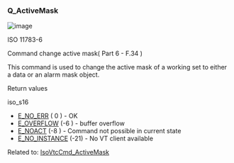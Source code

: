 ### Q\_ActiveMask

![image](https://user-images.githubusercontent.com/69573151/212328886-4d5587f1-b2cd-4e8a-9cbe-0aa55ca1abcf.png)

ISO 11783-6

Command change active mask( Part 6 - F.34 )

This command is used to change the active mask of a working set to either a data or an alarm mask object.

Return values

iso\_s16

*   [E\_NO\_ERR](c/IsoCommonDef.html#c.E_NO_ERR) ( 0 ) - OK
*   [E\_OVERFLOW](c/IsoCommonDef.html#c.E_OVERFLOW) (-6 ) - buffer overflow
*   [E\_NOACT](c/IsoCommonDef.html#c.E_NOACT%5D) (-8 ) - Command not possible in current state
*   [E\_NO\_INSTANCE](c/IsoCommonDef.html#c.E_NO_INSTANCE) (-21) - No VT client available

Related to: [IsoVtcCmd\_ActiveMask](c/IsoVtcApi.html#c.IsoVtcCmd_ActiveMask)
